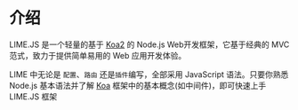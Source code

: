 # 介绍

LIME.JS 是一个轻量的基于 [Koa2](https://koa.bootcss.com/) 的 Node.js Web开发框架，它基于经典的 MVC 范式，致力于提供简单易用的 Web 应用开发体验。

LIME 中无论是 `配置`、`路由` 还是`插件`编写，全部采用 JavaScript 语法。只要你熟悉 Node.js 基本语法并了解 [Koa](https://koa.bootcss.com/) 框架中的基本概念(如中间件)，即可快速上手 LIME.JS 框架

